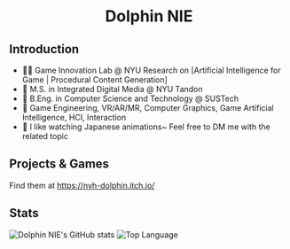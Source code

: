 # <div align="center">Dolphin NIE</div>


## Introduction
- 👩‍💻 Game Innovation Lab @ NYU Research on \[Artificial Intelligence for Game | Procedural Content Generation\]
- 🏫 M.S. in Integrated Digital Media @ NYU Tandon
- 🏫 B.Eng. in Computer Science and Technology @ SUSTech  
- 🤔 Game Engineering, VR/AR/MR, Computer Graphics, Game Artificial Intelligence, HCI, Interaction
- 🙂 I like watching Japanese animations~ Feel free to DM me with the related topic

## Projects & Games

Find them at https://nyh-dolphin.itch.io/

## Stats
![Dolphin NIE's GitHub stats](https://github-readme-stats.vercel.app/api?username=NYH-Dolphin&theme=transparent&show_icons=true&layout=compact) 
![Top Language](https://github-readme-stats.vercel.app/api/top-langs/?username=NYH-Dolphin&repo=NYH-Dolphin&layout=compact)






